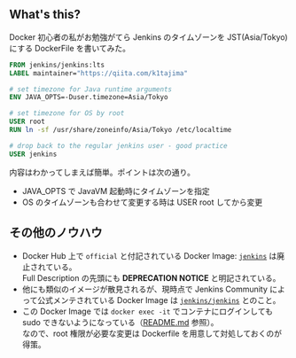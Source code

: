 ## What's this?
Docker 初心者の私がお勉強がてら Jenkins のタイムゾーンを JST(Asia/Tokyo) にする DockerFile を書いてみた。

```dockerfile
FROM jenkins/jenkins:lts
LABEL maintainer="https://qiita.com/k1tajima"

# set timezone for Java runtime arguments
ENV JAVA_OPTS=-Duser.timezone=Asia/Tokyo

# set timezone for OS by root
USER root
RUN ln -sf /usr/share/zoneinfo/Asia/Tokyo /etc/localtime

# drop back to the regular jenkins user - good practice
USER jenkins
```

内容はわかってしまえば簡単。ポイントは次の通り。

* JAVA_OPTS で JavaVM 起動時にタイムゾーンを指定
* OS のタイムゾーンも合わせて変更する時は USER root してから変更


## その他のノウハウ
* Docker Hub 上で `official` と付記されている Docker Image: [`jenkins`](https://hub.docker.com/_/jenkins/) は廃止されている。  
Full Description の先頭にも **DEPRECATION NOTICE** と明記されている。
* 他にも類似のイメージが散見されるが、現時点で Jenkins Community によって公式メンテされている Docker Image は
 [`jenkins/jenkins`](https://hub.docker.com/r/jenkins/jenkins/) とのこと。
* この Docker Image では `docker exec -it` でコンテナにログインしても sudo できないようになっている（[README.md](https://github.com/jenkinsci/docker/blob/master/README.md#installing-more-tools) 参照）。  
なので、root 権限が必要な変更は Dockerfile を用意して対処しておくのが得策。
